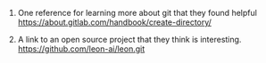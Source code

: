 1. One reference for learning more about git that they found helpful
	https://about.gitlab.com/handbook/create-directory/

2. A link to an open source project that they think is interesting.
	https://github.com/leon-ai/leon.git	



